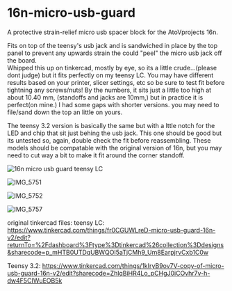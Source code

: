 # 16n-micro-usb-guard

  A protective strain-relief micro usb spacer block for the AtoVprojects 16n.


Fits on top of the teensy's usb jack and is sandwiched in place by the top panel to prevent any upwards strain the could "peel" the micro usb jack off the board.   
Whipped this up on tinkercad, mostly by eye, so its a little crude...(please dont judge) but it fits perfectly on my teensy LC. You may have different results based on your printer, slicer settings, etc so be sure to test fit before tightning any screws/nuts!  By the numbers, it sits just a little too high at about 10.40 mm, (standoffs and jacks are 10mm,) but in practice it is perfect(on mine.)  I had some gaps with shorter versions.  you may need to file/sand down the top an little on yours.  

The teensy 3.2 version is basically the same but with a lttle notch for the LED and chip that sit just behing the usb jack.   This one should be good but its untested so, again, double check the fit before reassembling.  These models should be compatable with the original version of 16n, but you may need to cut way a bit to make it fit around the corner standoff.

![16n micro usb guard teensy LC](https://github.com/miotislucifugis/16n-micro-usb-guard/assets/20709580/c496249d-d109-4172-a9a1-061ba6e7851e)

![IMG_5751](https://github.com/miotislucifugis/16n-micro-usb-guard/assets/20709580/1968a544-666a-4606-9a62-d8ee5854690a)

![IMG_5752](https://github.com/miotislucifugis/16n-micro-usb-guard/assets/20709580/85ca905d-814f-4d3a-aff9-97ff70d6a6be)


![IMG_5757](https://github.com/miotislucifugis/16n-micro-usb-guard/assets/20709580/f840e5cc-5780-4821-a74d-b21519491f7b)

original tinkercad files:
teensy LC:
https://www.tinkercad.com/things/fr0CGUWLreD-micro-usb-guard-16n-v2/edit?returnTo=%2Fdashboard%3Ftype%3Dtinkercad%26collection%3Ddesigns&sharecode=p_mHTB0UTDqUBWQOI5aTjCMh9_Um8EarpjrvCxb1C0w

Teensy 3.2:
https://www.tinkercad.com/things/1kIryB9ov7V-copy-of-micro-usb-guard-16n-v2/edit?sharecode=ZhlqBiHR4Lo_pCHgJ0iCOvhr7v-h-dw4F5CIWuEOB5k
